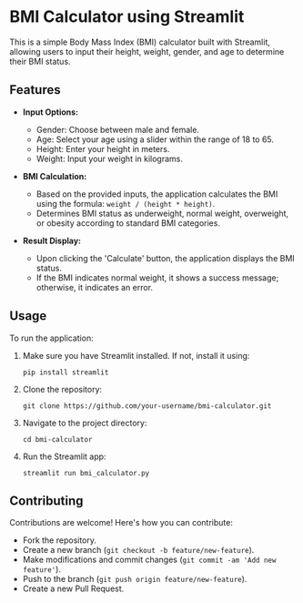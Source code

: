# BMI Calculator using Streamlit

This is a simple Body Mass Index (BMI) calculator built with Streamlit, allowing users to input their height, weight, gender, and age to determine their BMI status.

## Features

- **Input Options:**
  - Gender: Choose between male and female.
  - Age: Select your age using a slider within the range of 18 to 65.
  - Height: Enter your height in meters.
  - Weight: Input your weight in kilograms.

- **BMI Calculation:**
  - Based on the provided inputs, the application calculates the BMI using the formula: `weight / (height * height)`.
  - Determines BMI status as underweight, normal weight, overweight, or obesity according to standard BMI categories.

- **Result Display:**
  - Upon clicking the 'Calculate' button, the application displays the BMI status.
  - If the BMI indicates normal weight, it shows a success message; otherwise, it indicates an error.

## Usage

To run the application:

1. Make sure you have Streamlit installed. If not, install it using:
    ```
    pip install streamlit
    ```

2. Clone the repository:
    ```
    git clone https://github.com/your-username/bmi-calculator.git
    ```

3. Navigate to the project directory:
    ```
    cd bmi-calculator
    ```

4. Run the Streamlit app:
    ```
    streamlit run bmi_calculator.py
    ```

## Contributing

Contributions are welcome! Here's how you can contribute:
- Fork the repository.
- Create a new branch (`git checkout -b feature/new-feature`).
- Make modifications and commit changes (`git commit -am 'Add new feature'`).
- Push to the branch (`git push origin feature/new-feature`).
- Create a new Pull Request.
